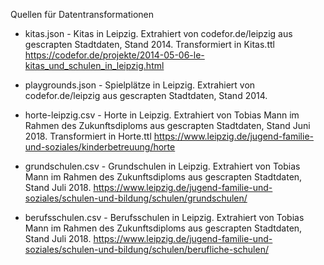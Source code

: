 Quellen für Datentransformationen

* kitas.json - Kitas in Leipzig. Extrahiert von codefor.de/leipzig aus
  gescrapten Stadtdaten, Stand 2014. Transformiert in Kitas.ttl
  https://codefor.de/projekte/2014-05-06-le-kitas_und_schulen_in_leipzig.html

* playgrounds.json - Spielplätze in Leipzig. Extrahiert von codefor.de/leipzig
  aus gescrapten Stadtdaten, Stand 2014.

* horte-leipzig.csv - Horte in Leipzig. Extrahiert von Tobias Mann im Rahmen
  des Zukunftsdiploms aus gescrapten Stadtdaten, Stand Juni 2018. Transformiert
  in Horte.ttl
  https://www.leipzig.de/jugend-familie-und-soziales/kinderbetreuung/horte

* grundschulen.csv - Grundschulen in Leipzig. Extrahiert von Tobias Mann im
  Rahmen des Zukunftsdiploms aus gescrapten Stadtdaten, Stand Juli 2018.
  https://www.leipzig.de/jugend-familie-und-soziales/schulen-und-bildung/schulen/grundschulen/

* berufsschulen.csv - Berufsschulen in Leipzig. Extrahiert von Tobias Mann im
  Rahmen des Zukunftsdiploms aus gescrapten Stadtdaten, Stand Juli 2018.
  https://www.leipzig.de/jugend-familie-und-soziales/schulen-und-bildung/schulen/berufliche-schulen/

